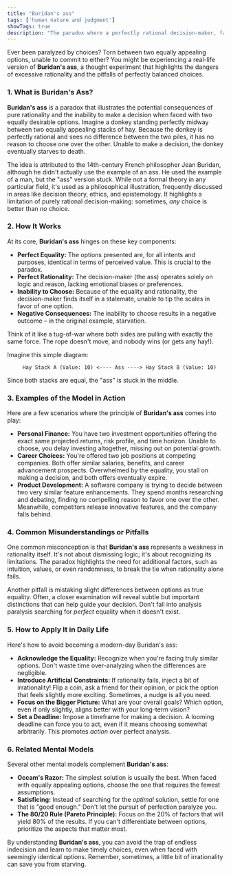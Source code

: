 ```yaml
---
title: "Buridan's ass"
tags: ['human nature and judgment']
showTags: true
description: "The paradox where a perfectly rational decision-maker, faced with two equally attractive options, cannot make a decision and thus starves."
---
```



Ever been paralyzed by choices? Torn between two equally appealing options, unable to commit to either? You might be experiencing a real-life version of **Buridan's ass**, a thought experiment that highlights the dangers of excessive rationality and the pitfalls of perfectly balanced choices.

### 1. What is Buridan's Ass?

**Buridan's ass** is a paradox that illustrates the potential consequences of pure rationality and the inability to make a decision when faced with two equally desirable options. Imagine a donkey standing perfectly midway between two equally appealing stacks of hay. Because the donkey is perfectly rational and sees no difference between the two piles, it has no reason to choose one over the other. Unable to make a decision, the donkey eventually starves to death.

The idea is attributed to the 14th-century French philosopher Jean Buridan, although he didn't actually use the example of an ass. He used the example of a man, but the "ass" version stuck. While not a formal theory in any particular field, it's used as a philosophical illustration, frequently discussed in areas like decision theory, ethics, and epistemology. It highlights a limitation of purely rational decision-making: sometimes, *any* choice is better than *no* choice.

### 2. How It Works

At its core, **Buridan's ass** hinges on these key components:

*   **Perfect Equality:** The options presented are, for all intents and purposes, identical in terms of perceived value. This is crucial to the paradox.
*   **Perfect Rationality:** The decision-maker (the ass) operates solely on logic and reason, lacking emotional biases or preferences.
*   **Inability to Choose:** Because of the equality and rationality, the decision-maker finds itself in a stalemate, unable to tip the scales in favor of one option.
*   **Negative Consequences:** The inability to choose results in a negative outcome – in the original example, starvation.

Think of it like a tug-of-war where both sides are pulling with exactly the same force. The rope doesn't move, and nobody wins (or gets any hay!).

Imagine this simple diagram:

```
     Hay Stack A (Value: 10) <---- Ass ----> Hay Stack B (Value: 10)
```

Since both stacks are equal, the "ass" is stuck in the middle.

### 3. Examples of the Model in Action

Here are a few scenarios where the principle of **Buridan's ass** comes into play:

*   **Personal Finance:** You have two investment opportunities offering the exact same projected returns, risk profile, and time horizon. Unable to choose, you delay investing altogether, missing out on potential growth.
*   **Career Choices:** You're offered two job positions at competing companies. Both offer similar salaries, benefits, and career advancement prospects. Overwhelmed by the equality, you stall on making a decision, and both offers eventually expire.
*   **Product Development:** A software company is trying to decide between two very similar feature enhancements. They spend months researching and debating, finding no compelling reason to favor one over the other. Meanwhile, competitors release innovative features, and the company falls behind.

### 4. Common Misunderstandings or Pitfalls

One common misconception is that **Buridan's ass** represents a weakness in rationality itself. It's not about dismissing logic; it's about recognizing its limitations. The paradox highlights the need for additional factors, such as intuition, values, or even randomness, to break the tie when rationality alone fails.

Another pitfall is mistaking slight differences between options as true equality. Often, a closer examination will reveal subtle but important distinctions that can help guide your decision. Don't fall into analysis paralysis searching for *perfect* equality when it doesn't exist.

### 5. How to Apply It in Daily Life

Here's how to avoid becoming a modern-day Buridan's ass:

*   **Acknowledge the Equality:** Recognize when you're facing truly similar options. Don't waste time over-analyzing when the differences are negligible.
*   **Introduce Artificial Constraints:** If rationality fails, inject a bit of irrationality! Flip a coin, ask a friend for their opinion, or pick the option that feels slightly more exciting. Sometimes, a nudge is all you need.
*   **Focus on the Bigger Picture:** What are your overall goals? Which option, even if only slightly, aligns better with your long-term vision?
*   **Set a Deadline:** Impose a timeframe for making a decision. A looming deadline can force you to act, even if it means choosing somewhat arbitrarily. This promotes *action* over perfect analysis.

### 6. Related Mental Models

Several other mental models complement **Buridan's ass**:

*   **Occam's Razor:** The simplest solution is usually the best. When faced with equally appealing options, choose the one that requires the fewest assumptions.
*   **Satisficing:** Instead of searching for the *optimal* solution, settle for one that is "good enough." Don't let the pursuit of perfection paralyze you.
*   **The 80/20 Rule (Pareto Principle):** Focus on the 20% of factors that will yield 80% of the results. If you can't differentiate between options, prioritize the aspects that matter most.

By understanding **Buridan's ass**, you can avoid the trap of endless indecision and learn to make timely choices, even when faced with seemingly identical options. Remember, sometimes, a little bit of irrationality can save you from starving.

